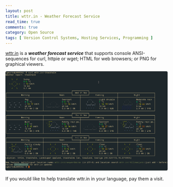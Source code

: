 ```yaml
---
layout: post
title: wttr.in - Weather Forecast Service
read_time: true  
comments: true
category: Open Source
tags: [ Version Control Systems, Hosting Services, Programming ]
---
```


[wttr.in](https://github.com/chubin/wttr.in) is a ***weather forecast service*** that supports console ANSI-sequences for curl, httpie or wget; HTML for web browsers; or PNG for graphical viewers. 

![wttr.in](/assets/wttr.in.png)

If you would like to help translate wttr.in in your language, pay them a visit.
